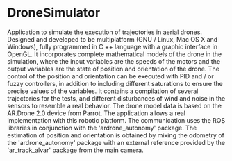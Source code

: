 # DroneSimulator
Application to simulate the execution of trajectories in aerial drones. Designed and developed to be multiplatform (GNU / Linux, Mac OS X and Windows), fully programmed in C ++ language with a graphic interface in OpenGL. It incorporates complete mathematical models of the drone in the simulation, where the input variables are the speeds of the motors and the output variables are the state of position and orientation of the drone. The control of the position and orientation can be executed with PID and / or fuzzy controllers, in addition to including different saturations to ensure the precise values ​​of the variables. It contains a compilation of several trajectories for the tests, and different disturbances of wind and noise in the sensors to resemble a real behavior. The drone model data is based on the AR.Drone 2.0 device from Parrot. The application allows a real implementation with this robotic platform. The communication uses the ROS libraries in conjunction with the 'ardrone_autonomy' package. The estimation of position and orientation is obtained by mixing the odometry of the 'ardrone_autonomy' package with an external reference provided by the 'ar_track_alvar' package from the main camera.

